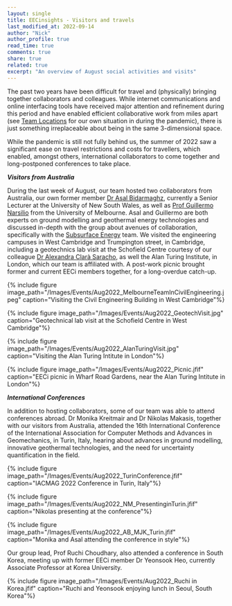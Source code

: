 ```yaml
---
layout: single
title: EECinsights - Visitors and travels
last_modified_at: 2022-09-14
author: "Nick"
author_profile: true
read_time: true
comments: true
share: true
related: true
excerpt: "An overview of August social activities and visits"
---
```


The past two years have been difficult for travel and (physically) bringing together collaborators and colleagues. While internet communications and online interfacing tools have received major attention and refinement during this period and have enabled efficient collaborative work from miles apart (see [Team Locations](https://eeci.github.io/home/TeamLocations/) for our own situation in during the pandemic), there is just something irreplaceable about being in the same 3-dimensional space.

While the pandemic is still not fully behind us, the summer of 2022 saw a significant ease on travel restrictions and costs for travellers, which enabled, amongst others, international collaborators to come together and long-postponed conferences to take place.

**_Visitors from Australia_**

During the last week of August, our team hosted two collaborators from Australia, our own former member [Dr Asal Bidarmaghz](https://research.unsw.edu.au/people/dr-asal-bidarmaghz), currently a Senior Lecturer at the University of New South Wales, as well as [Prof Guillermo Narsilio](https://findanexpert.unimelb.edu.au/profile/143722-guillermo-narsilio) from the University of Melbourne. Asal and Guillermo are both experts on ground modelling and geothermal energy technologies and discussed in-depth with the group about avenues of collaboration, specifically with the [Subsurface Energy](https://eeci.github.io/home/docs/subsurface/) team. We visited the engineering campuses in West Cambridge and Trumpington street, in Cambridge, including a geotechnics lab visit at the Schofield Centre courtesy of our colleague [Dr Alexandra Clarà Saracho](https://www-geo.eng.cam.ac.uk/directory/alexandra-clara-saracho), as well the Alan Turing Institute, in London, which our team is affiliated with. A post-work picnic brought former and current EECi members together, for a long-overdue catch-up.


{% include figure image_path="/Images/Events/Aug2022_MelbourneTeamInCivilEngineering.jpeg" caption="Visiting the Civil Engineering Building in West Cambridge"%}

{% include figure image_path="/Images/Events/Aug2022_GeotechVisit.jpg" caption="Geotechnical lab visit at the Schofield Centre in West Cambridge"%}

{% include figure image_path="/Images/Events/Aug2022_AlanTuringVisit.jpg" caption="Visiting the Alan Turing Intitute in London"%}

{% include figure image_path="/Images/Events/Aug2022_Picnic.jfif" caption="EECi picnic in Wharf Road Gardens, near the Alan Turing Intitute in London"%}



**_International Conferences_**

In addition to hosting collaborators, some of our team was able to attend conferences abroad. Dr Monika Kreitmair and Dr Nikolas Makasis, together with our visitors from Australia, attended the 16th International Conference of the International Association for Computer Methods and Advances in Geomechanics, in Turin, Italy, hearing about advances in ground modelling, innovative geothermal technologies, and the need for uncertainty quantification in the field.

{% include figure image_path="/Images/Events/Aug2022_TurinConference.jfif" caption="IACMAG 2022 Conference in Turin, Italy"%}

{% include figure image_path="/Images/Events/Aug2022_NM_PresentinginTurin.jfif" caption="Nikolas presenting at the conference"%}

{% include figure image_path="/Images/Events/Aug2022_AB_MJK_Turin.jfif" caption="Monika and Asal attending the conference in style"%}

Our group lead, Prof Ruchi Choudhary, also attended a conference in South Korea, meeting up with former EECi member Dr Yeonsook Heo, currently Associate Professor at Korea University.

{% include figure image_path="/Images/Events/Aug2022_Ruchi in Korea.jfif" caption="Ruchi and Yeonsook enjoying lunch in Seoul, South Korea"%}

